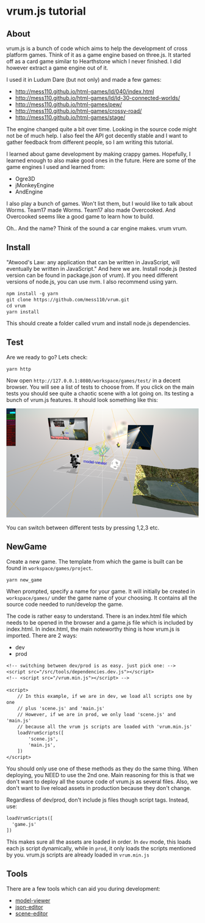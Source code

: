 # vrum.js tutorial

## About

vrum.js is a bunch of code which aims to help the development of cross platform
games. Think of it as a game engine based on three.js. It started off as a card game
similar to Hearthstone which I never finished. I did however extract a game
engine out of it.

I used it in Ludum Dare (but not only) and made a few games:

* http://mess110.github.io/html-games/ld/040/index.html
* http://mess110.github.io/html-games/ld/ld-30-connected-worlds/
* http://mess110.github.io/html-games/pew/
* http://mess110.github.io/html-games/crossy-road/
* http://mess110.github.io/html-games/stage/

The engine changed quite a bit over time. Looking in the source code might not be
of much help. I also feel the API got decently stable and I want to gather feedback
from different people, so I am writing this tutorial.

I learned about game development by making crappy games. Hopefully, I learned
enough to also make good ones in the future. Here are some of the game engines
I used and learned from:

* Ogre3D
* jMonkeyEngine
* AndEngine

I also play a bunch of games. Won't list them, but I would like to talk about
Worms. Team17 made Worms. Team17 also made Overcooked. And Overcooked seems like
a good game to learn how to build.

Oh.. And the name? Think of the sound a car engine makes. vrum vrum.

## Install

"Atwood's Law: any application that can be written in JavaScript, will eventually
be written in JavaScript." And here we are. Install node.js (tested version can
be found in package.json of vrum). If you need different versions of node.js, you
can use nvm. I also recommend using yarn.

```
npm install -g yarn
git clone https://github.com/mess110/vrum.git
cd vrum
yarn install
```

This should create a folder called vrum and install node.js dependencies.

## Test

Are we ready to go? Lets check:

```
yarn http
```

Now open `http://127.0.0.1:8080/workspace/games/test/` in a decent browser.
You will see a list of tests to choose from. If you click on the main tests
you should see quite a chaotic scene with a lot going on. Its testing a bunch
of vrum.js features. It should look something like this:

![should look like](/workspace/games/project/assets/vrum.png)

You can switch between different tests by pressing 1,2,3 etc.

## NewGame

Create a new game. The template from which the game is built can be found in
`workspace/games/project`.

```
yarn new_game
```

When prompted, specify a name for your game. It will initially be created in
`workspace/games/` under the game name of your choosing. It contains all the
source code needed to run/develop the game.

The code is rather easy to understand. There is an index.html file which needs
to be opened in the browser and a game.js file which is included by index.html.
In index.html, the main noteworthy thing is how vrum.js is imported.
There are 2 ways:

* dev
* prod

```
<!-- switching between dev/prod is as easy. just pick one: -->
<script src="/src/tools/dependencies.dev.js"></script>
<!-- <script src="/vrum.min.js"></script> -->

<script>
    // In this example, if we are in dev, we load all scripts one by one
    // plus 'scene.js' and 'main.js'
    // However, if we are in prod, we only load 'scene.js' and 'main.js'
    // because all the vrum js scripts are loaded with 'vrum.min.js'
    loadVrumScripts([
        'scene.js',
        'main.js',
    ])
</script>
```

You should only use one of these methods as they do the same thing. When
deploying, you NEED to use the 2nd one. Main reasoning for this is that we
don't want to deploy all the source code of vrum.js as several files. Also,
we don't want to live reload assets in production because they don't change.

Regardless of dev/prod, don't include js files though script tags. Instead,
use:

```
loadVrumScripts([
  'game.js'
])
```

This makes sure all the assets are loaded in order. In `dev` mode, this
loads each js script dynamically, while in `prod`, it only loads the scripts
mentioned by you. vrum.js scripts are already loaded in `vrum.min.js`

## Tools

There are a few tools which can aid you during development:

* [model-viewer](tutorials/ASSETS.md#ModelViewer)
* [json-editor](tutorials/ASSETS.md#JSONEditor)
* [scene-editor](tutorials/SCENES.md#SceneEditor)
